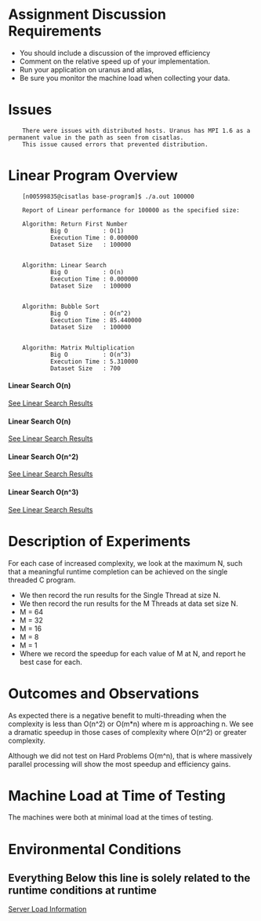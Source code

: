 
# Assignment Discussion Requirements
- You should include a discussion of the improved efficiency
- Comment on the relative speed up of your implementation. 
- Run your application on uranus and atlas, 
 - Be sure you monitor the machine load when collecting your data. 

# Issues
        There were issues with distributed hosts. Uranus has MPI 1.6 as a permanent value in the path as seen from cisatlas. 
        This issue caused errors that prevented distribution.

# Linear Program Overview

        [n00599835@cisatlas base-program]$ ./a.out 100000

        Report of Linear performance for 100000 as the specified size:

        Algorithm: Return First Number
                Big O          : O(1)
                Execution Time : 0.000000
                Dataset Size   : 100000


        Algorithm: Linear Search
                Big O          : O(n)
                Execution Time : 0.000000
                Dataset Size   : 100000


        Algorithm: Bubble Sort
                Big O          : O(n^2)
                Execution Time : 85.440000
                Dataset Size   : 100000


        Algorithm: Matrix Multiplication
                Big O          : O(n^3)
                Execution Time : 5.310000
                Dataset Size   : 700


#### Linear Search O(n)
[See Linear Search Results](./discussion.first.number.results.md)

#### Linear Search O(n)
[See Linear Search Results](./discussion.search.results.md)

#### Linear Search O(n^2)
[See Linear Search Results](./discussion.bubble.results.md)

#### Linear Search O(n^3)
[See Linear Search Results](./discussion.matrix.results.md)

# Description of Experiments

For each case of increased complexity, we look at the maximum N, such that a meaningful runtime completion can be 
achieved on the single threaded C program. 

- We then record the run results for the Single Thread at size N.
- We then record the run results for the M Threads at data set size N.
 - M = 64
 - M = 32
 - M = 16
 - M = 8
 - M = 1
- Where we record the speedup for each value of M at N, and report he best case for each.

# Outcomes and Observations

As expected there is a negative benefit to multi-threading when the complexity is less than O(n^2) or O(m*n)
where m is approaching n. We see a dramatic speedup in those cases of complexity where O(n^2) or greater complexity.

Although we did not test on Hard Problems O(m^n), that is where massively parallel processing will show the most 
speedup and efficiency gains.

# Machine Load at Time of Testing

The machines were both at minimal load at the times of testing.

#  Environmental Conditions

**Everything Below this line is solely related to the runtime conditions at runtime**
---------------------------------------------------------------------------------------------------------------

[Server Load Information](./discussion.machine.load.md)